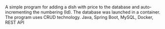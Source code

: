 A simple program for adding a dish with price to the database and auto-incrementing the numbering (Id). The database was launched in a container. The program uses CRUD technology.
Java, 
Spring Boot, 
MySQL, 
Docker, 
REST API
